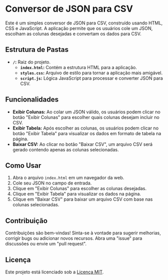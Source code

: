 # Conversor de JSON para CSV

Este é um simples conversor de JSON para CSV, construído usando HTML, CSS e JavaScript. 
A aplicação permite que os usuários cole um JSON, escolham as colunas desejadas e convertam os dados para CSV.

## Estrutura de Pastas

- **`/`:** Raiz do projeto.
  - **`index.html`:** Contém a estrutura HTML para a aplicação.
  - **`styles.css`:** Arquivo de estilo para tornar a aplicação mais amigável.
  - **`script.js`:** Lógica JavaScript para processar e converter JSON para CSV.

## Funcionalidades

- **Exibir Colunas:** Ao colar um JSON válido, os usuários podem clicar no botão "Exibir Colunas" para escolher quais colunas desejam incluir no CSV.
- **Exibir Tabela:** Após escolher as colunas, os usuários podem clicar no botão "Exibir Tabela" para visualizar os dados em formato de tabela na página.
- **Baixar CSV:** Ao clicar no botão "Baixar CSV", um arquivo CSV será gerado contendo apenas as colunas selecionadas.

## Como Usar

1. Abra o arquivo `index.html` em um navegador da web.
2. Cole seu JSON no campo de entrada.
3. Clique em "Exibir Colunas" para escolher as colunas desejadas.
4. Clique em "Exibir Tabela" para visualizar os dados na página.
5. Clique em "Baixar CSV" para baixar um arquivo CSV com base nas colunas selecionadas.

## Contribuição

Contribuições são bem-vindas! Sinta-se à vontade para sugerir melhorias, corrigir bugs ou adicionar novos recursos. Abra uma "issue" para discussões ou envie um "pull request".

## Licença

Este projeto está licenciado sob a [Licença MIT](LICENSE).
